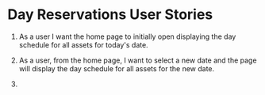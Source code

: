 # Day Reservations User Stories

1. As a user I want the home page to initially open displaying the day schedule for all assets for today's date.

2. As a user, from the home page,  I want to select a new date and the page will display the day schedule for all assets for the new date.

3. 
